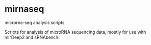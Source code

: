 mirnaseq
========

microrna-seq analysis scripts

Scripts for analysis of microRNA sequencing data, mostly for use with mirDeep2 and sRNAbench.
